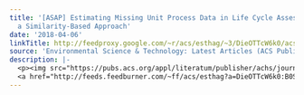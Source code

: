 ```yaml
---
title: '[ASAP] Estimating Missing Unit Process Data in Life Cycle Assessment Using
  a Similarity-Based Approach'
date: '2018-04-06'
linkTitle: http://feedproxy.google.com/~r/acs/esthag/~3/DieOTTcW6k0/acs.est.7b05366
source: 'Environmental Science & Technology: Latest Articles (ACS Publications)'
description: |-
  <p><img src="https://pubs.acs.org/appl/literatum/publisher/achs/journals/content/esthag/0/esthag.ahead-of-print/acs.est.7b05366/20180405/images/medium/es-2017-05366d_0007.gif" alt="TOC Graphic"/></p><div><cite>Environmental Science & Technology</cite></div><div>DOI: 10.1021/acs.est.7b05366</div><div class="feedflare">
  <a href="http://feeds.feedburner.com/~ff/acs/esthag?a=DieOTTcW6k0:B0ShQ5OxLNk:yIl2AUoC8zA"><img src="http://feeds.feedburner.com/~ff/acs/esthag?d=yIl2AUoC8zA" border="0"></img></a>
---
```

